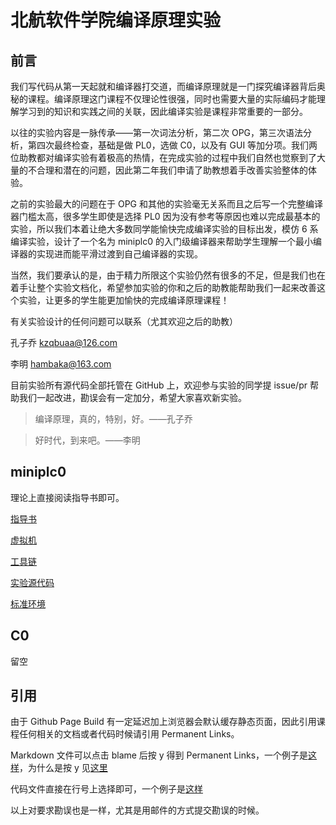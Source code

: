 # 北航软件学院编译原理实验

## 前言

我们写代码从第一天起就和编译器打交道，而编译原理就是一门探究编译器背后奥秘的课程。编译原理这门课程不仅理论性很强，同时也需要大量的实际编码才能理解学习到的知识和实践之间的关联，因此编译实验是课程非常重要的一部分。

以往的实验内容是一脉传承——第一次词法分析，第二次 OPG，第三次语法分析，第四次最终检查，基础是做 PL0，选做 C0，以及有 GUI 等加分项。我们两位助教都对编译实验有着极高的热情，在完成实验的过程中我们自然也觉察到了大量的不合理和潜在的问题，因此第二年我们申请了助教想着手改善实验整体的体验。

之前的实验最大的问题在于 OPG 和其他的实验毫无关系而且之后写一个完整编译器门槛太高，很多学生即使是选择 PL0 因为没有参考等原因也难以完成最基本的实验，所以我们本着让绝大多数同学能愉快完成编译实验的目标出发，模仿 6 系编译实验，设计了一个名为 miniplc0 的入门级编译器来帮助学生理解一个最小编译器的实现进而能平滑过渡到自己编译器的实现。

当然，我们要承认的是，由于精力所限这个实验仍然有很多的不足，但是我们也在着手让整个实验文档化，希望参加实验的你和之后的助教能帮助我们一起来改善这个实验，让更多的学生能更加愉快的完成编译原理课程！

有关实验设计的任何问题可以联系（尤其欢迎之后的助教）

孔子乔 kzqbuaa@126.com

李明 hambaka@163.com

目前实验所有源代码全部托管在 GitHub 上，欢迎参与实验的同学提 issue/pr 帮助我们一起改进，勘误会有一定加分，希望大家喜欢新实验。

> 编译原理，真的，特别，好。——孔子乔

> 好时代，到来吧。——李明

## miniplc0

理论上直接阅读指导书即可。

[指导书](https://mini.buaasecompiling.cn)

[虚拟机](https://vm.buaasecompiling.cn)

[工具链](https://github.com/BUAA-SE-Compiling/miniplc0-toolchain/releases)

[实验源代码](https://github.com/BUAA-SE-Compiling/miniplc0-compiler)

[标准环境](https://github.com/BUAA-SE-Compiling/compilers-env)

## C0

留空


## 引用

由于 Github Page Build 有一定延迟加上浏览器会默认缓存静态页面，因此引用课程任何相关的文档或者代码时候请引用 Permanent Links。

Markdown 文件可以点击 blame 后按 y 得到 Permanent Links，一个例子是[这样](https://github.com/BUAA-SE-Compiling/mainpage/blame/3997b251df543b45f9519467d6d5ee63f1f82419/Readme.md#L15)，为什么是按 y 见[这里](https://help.github.com/en/github/managing-files-in-a-repository/getting-permanent-links-to-files)

代码文件直接在行号上选择即可，一个例子是[这样](https://github.com/BUAA-SE-Compiling/compilers-env/blob/bc2bd1638a5d0b7ef9a2e8d1bf6460ddcce02eb1/Dockerfile#L25)

以上对要求勘误也是一样，尤其是用邮件的方式提交勘误的时候。

